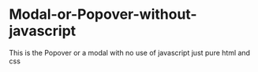 # Modal-or-Popover-without-javascript
This is the Popover or a modal with no use of javascript just pure html and css
